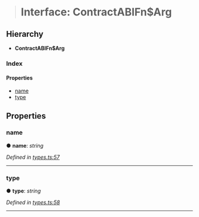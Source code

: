 > # Interface: ContractABIFn$Arg

## Hierarchy

* **ContractABIFn$Arg**

### Index

#### Properties

* [name](_types_.contractabifn_arg.md#name)
* [type](_types_.contractabifn_arg.md#type)

## Properties

###  name

● **name**: *string*

*Defined in [types.ts:57](https://github.com/polkadot-js/api/blob/66d96d3/packages/api-contract/src/types.ts#L57)*

___

###  type

● **type**: *string*

*Defined in [types.ts:58](https://github.com/polkadot-js/api/blob/66d96d3/packages/api-contract/src/types.ts#L58)*

___